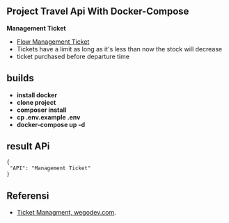 ## Project Travel Api With Docker-Compose

**Management Ticket**
- [Flow Management Ticket](https://drive.google.com/file/d/1xdyua_9qfooiFLxINGtlPfnQxNVxXXRB/view?usp=sharing)
- Tickets have a limit as long as it's less than now the stock will decrease
- ticket purchased before departure time

## builds
- **install docker**
- **clone project**
- **composer install**  
- **cp .env.example .env**
- **docker-compose up -d**

## result APi

```
{
 "API": "Management Ticket"
}
```
## Referensi 
- [Ticket Managment, wegodev.com](https://www.instagram.com/p/CZTWOSAPWvV/?utm_medium=share_sheet).

